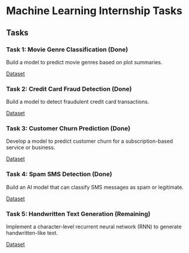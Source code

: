 # Machine Learning Internship Tasks

## Tasks

### Task 1: Movie Genre Classification (Done)

Build a model to predict movie genres based on plot summaries. 

[Dataset](https://www.kaggle.com/datasets/hijest/genre-classification-dataset-imdb)

### Task 2: Credit Card Fraud Detection  (Done)

Build a model to detect fraudulent credit card transactions.

[Dataset](https://www.kaggle.com/datasets/kartik2112/fraud-detection)

### Task 3: Customer Churn Prediction (Done)

Develop a model to predict customer churn for a subscription-based service or business.

[Dataset](https://www.kaggle.com/datasets/shantanudhakadd/bank-customer-churn-prediction) 

### Task 4: Spam SMS Detection  (Done)

Build an AI model that can classify SMS messages as spam or legitimate.

[Dataset](https://www.kaggle.com/datasets/uciml/sms-spam-collection-dataset)

### Task 5: Handwritten Text Generation (Remaining)

Implement a character-level recurrent neural network (RNN) to generate handwritten-like text. 

[Dataset](https://paperswithcode.com/dataset/hkr)
